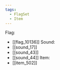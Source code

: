 ```yaml
---
tags:
  - FlagSet
  - Item
---
```

Flag:
- [[flag_10136]]
Sound:
- [[sound_17]]
- [[sound_43]]
- [[sound_44]]
Item:
- [[item_502]]
